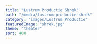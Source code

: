 ```yaml
---
title: "Lustrum Productie Shrek"
path: "/media/lustrum-productie-shrek"
category: "images/Lustrum Productie"
featuredImage: "shrek.jpg"
theme: "theater"
sort: 400
---
```

